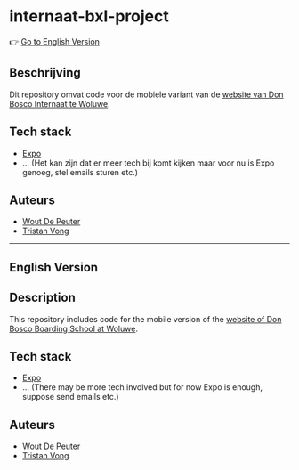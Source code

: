 # internaat-bxl-project
👉 [Go to English Version](#english-version)

## Beschrijving
Dit repository omvat code voor de mobiele variant van de [website van Don Bosco Internaat te Woluwe](https://www.woluweinternaat.be/).

## Tech stack
- [Expo](https://github.com/expo/expo/)
- ... (Het kan zijn dat er meer tech bij komt kijken maar voor nu is Expo genoeg, stel emails sturen etc.)

## Auteurs
- [Wout De Peuter](mailto:wout.de.peuter@student.ehb.be)
- [Tristan Vong](mailto:tristan.vong@student.ehb.be)

---

## English Version <a name="english-version"></a>

## Description
This repository includes code for the mobile version of the [website of Don Bosco Boarding School at Woluwe](https://www.woluweinternaat.be/).

## Tech stack
- [Expo](https://github.com/expo/expo/)
- ... (There may be more tech involved but for now Expo is enough, suppose send emails etc.)

## Auteurs
- [Wout De Peuter](mailto:wout.de.peuter@student.ehb.be)
- [Tristan Vong](mailto:tristan.vong@student.ehb.be)